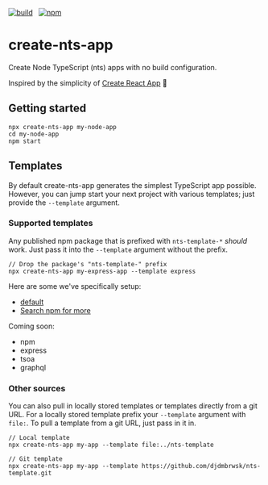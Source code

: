[![build](https://img.shields.io/github/workflow/status/djdmbrwsk/create-nts-app/Lint%2C%20build%2C%20test/master)](https://github.com/djdmbrwsk/create-nts-app/actions?query=branch%3Amaster+workflow%3A%22Lint%2C+build%2C+test%22)
&nbsp;
[![npm](https://img.shields.io/npm/v/create-nts-app)](https://www.npmjs.com/package/create-nts-app)

# create-nts-app

Create Node TypeScript (nts) apps with no build configuration.

Inspired by the simplicity of [Create React App](https://create-react-app.dev/) 👏

## Getting started

```
npx create-nts-app my-node-app
cd my-node-app
npm start
```

## Templates

By default create-nts-app generates the simplest TypeScript app possible. However, you can jump start your next project with various templates; just provide the `--template` argument.

### Supported templates

Any published npm package that is prefixed with `nts-template-*` _should_ work. Just pass it into the `--template` argument without the prefix.

```
// Drop the package's "nts-template-" prefix
npx create-nts-app my-express-app --template express
```

Here are some we've specifically setup:

- [default](https://www.npmjs.com/package/nts-template)
- [Search npm for more](https://www.npmjs.com/search?q=nts-template)

Coming soon:

- npm
- express
- tsoa
- graphql

### Other sources

You can also pull in locally stored templates or templates directly from a git URL. For a locally stored template prefix your `--template` argument with `file:`. To pull a template from a git URL, just pass in it in.

```
// Local template
npx create-nts-app my-app --template file:../nts-template

// Git template
npx create-nts-app my-app --template https://github.com/djdmbrwsk/nts-template.git
```
